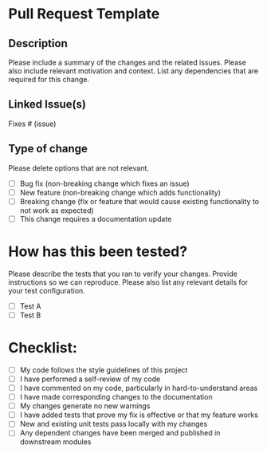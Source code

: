 # Pull Request Template

## Description
Please include a summary of the changes and the related issues. Please also include relevant motivation and context. List any dependencies that are required for this change.

## Linked Issue(s)
Fixes # (issue)

## Type of change
Please delete options that are not relevant.

- [ ] Bug fix (non-breaking change which fixes an issue)
- [ ] New feature (non-breaking change which adds functionality)
- [ ] Breaking change (fix or feature that would cause existing functionality to not work as expected)
- [ ] This change requires a documentation update

# How has this been tested?
Please describe the tests that you ran to verify your changes. Provide instructions so we can reproduce. Please also list any relevant details for your test configuration.

- [ ] Test A
- [ ] Test B

# Checklist:
- [ ] My code follows the style guidelines of this project
- [ ] I have performed a self-review of my code
- [ ] I have commented on my code, particularly in hard-to-understand areas
- [ ] I have made corresponding changes to the documentation
- [ ] My changes generate no new warnings
- [ ] I have added tests that prove my fix is effective or that my feature works
- [ ] New and existing unit tests pass locally with my changes
- [ ] Any dependent changes have been merged and published in downstream modules